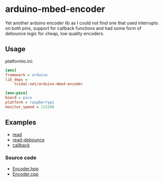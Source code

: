 # arduino-mbed-encoder

Yet another arduino encoder lib as I could not find one that used interrupts on both pins,
support for callback functions and had some form of debounce logic for cheap, low quality encoders.

## Usage

platformio.ini:

```ini
[env]
framework = arduino
lib_deps =
    tvidal-net/arduino-mbed-encoder

[env:pico]
board = pico
platform = raspberrypi
monitor_speed = 115200
```

## Examples

* [read](examples/read.cpp)
* [read-debounce](examples/read-debounce.cpp)
* [callback](examples/callback/main.cpp)

### Source code

* [Encoder.hpp](include/Encoder.hpp)
* [Encoder.cpp](src/Encoder.cpp)
